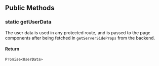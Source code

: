 ## Public Methods

### static getUserData

The user data is used in any protected route, and is passed to the page components after being fetched in `getServerSideProps` from the backend.

#### Return

`Promise<UserData>`


